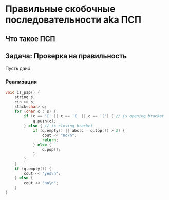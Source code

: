 # Правильные скобочные последовательности aka ПСП

## Что такое ПСП

## Задача: Проверка на правильность

Пусть дано

### Реализация

```cpp
void is_psp() {
    string s;
    cin >> s;
    stack<char> q;
    for (char c : s) {
        if (c == '[' || c == '{' || c == '(') { // is opening bracket
            q.push(c);
        } else { // is closing bracket
            if (q.empty() || abs(c - q.top()) > 2) {
                cout << "no\n";
                return;
            } else {
                q.pop();
            }
        }
    }
    if (q.empty()) {
        cout << "yes\n";
    } else {
        cout << "no\n";
    }
}
```
